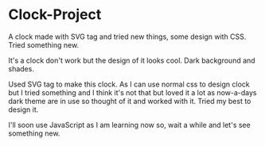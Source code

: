 # Clock-Project
A clock made with SVG tag and tried new things, some design with CSS. Tried something new.

It's a clock don't work but the design of it looks cool.
Dark background and shades.

Used SVG tag to make this clock. As I can use normal css to design clock but I tried something and I think it's not that but loved it a lot as now-a-days dark theme are in use so thought of it and worked with it. Tried my best to design it.

I'll soon use JavaScript as I am learning now so, wait a while and let's see something new.
